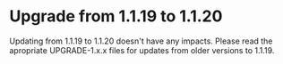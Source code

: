 # Upgrade from 1.1.19 to 1.1.20

Updating from 1.1.19 to 1.1.20 doesn't have any impacts. Please read the apropriate UPGRADE-1.x.x files for updates from older versions to 1.1.19.